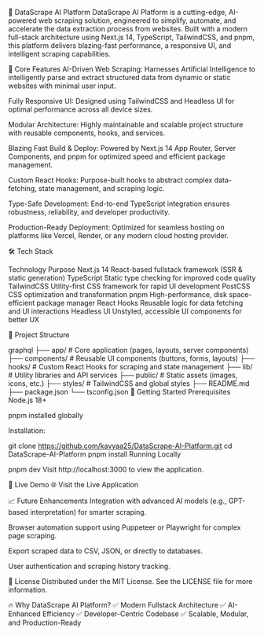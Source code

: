 
🚀 DataScrape AI Platform
DataScrape AI Platform is a cutting-edge, AI-powered web scraping solution, engineered to simplify, automate, and accelerate the data extraction process from websites. Built with a modern full-stack architecture using Next.js 14, TypeScript, TailwindCSS, and pnpm, this platform delivers blazing-fast performance, a responsive UI, and intelligent scraping capabilities.

🧠 Core Features
AI-Driven Web Scraping:
Harnesses Artificial Intelligence to intelligently parse and extract structured data from dynamic or static websites with minimal user input.

Fully Responsive UI:
Designed using TailwindCSS and Headless UI for optimal performance across all device sizes.

Modular Architecture:
Highly maintainable and scalable project structure with reusable components, hooks, and services.

Blazing Fast Build & Deploy:
Powered by Next.js 14 App Router, Server Components, and pnpm for optimized speed and efficient package management.

Custom React Hooks:
Purpose-built hooks to abstract complex data-fetching, state management, and scraping logic.

Type-Safe Development:
End-to-end TypeScript integration ensures robustness, reliability, and developer productivity.

Production-Ready Deployment:
Optimized for seamless hosting on platforms like Vercel, Render, or any modern cloud hosting provider.

🛠️ Tech Stack

Technology	Purpose
Next.js 14	React-based fullstack framework (SSR & static generation)
TypeScript	Static type checking for improved code quality
TailwindCSS	Utility-first CSS framework for rapid UI development
PostCSS	CSS optimization and transformation
pnpm	High-performance, disk space-efficient package manager
React Hooks	Reusable logic for data fetching and UI interactions
Headless UI	Unstyled, accessible UI components for better UX

📂 Project Structure

graphql
├── app/         # Core application (pages, layouts, server components)
├── components/  # Reusable UI components (buttons, forms, layouts)
├── hooks/       # Custom React Hooks for scraping and state management
├── lib/         # Utility libraries and API services
├── public/      # Static assets (images, icons, etc.)
├── styles/      # TailwindCSS and global styles
├── README.md
├── package.json
└── tsconfig.json
🚀 Getting Started
Prerequisites
Node.js 18+

pnpm installed globally

Installation:

git clone https://github.com/kavyaa25/DataScrape-AI-Platform.git
cd DataScrape-AI-Platform
pnpm install
Running Locally

pnpm dev
Visit http://localhost:3000 to view the application.

📸 Live Demo
🌐 Visit the Live Application

📈 Future Enhancements
Integration with advanced AI models (e.g., GPT-based interpretation) for smarter scraping.

Browser automation support using Puppeteer or Playwright for complex page scraping.

Export scraped data to CSV, JSON, or directly to databases.

User authentication and scraping history tracking.

📜 License
Distributed under the MIT License.
See the LICENSE file for more information.

🔥 Why DataScrape AI Platform?
✅ Modern Fullstack Architecture
✅ AI-Enhanced Efficiency
✅ Developer-Centric Codebase
✅ Scalable, Modular, and Production-Ready


